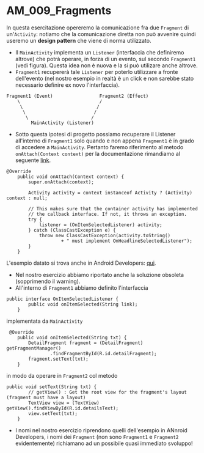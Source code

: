 # AM_009_Fragments

In questa esercitazione opereremo la comunicazione fra due `Fragment` di un'`Activity`: notiamo che la comunicazione diretta non può avvenire quindi useremo un **design pattern** che viene di norma utilizzato.
- Il `MainActivity` implementa un `Listener` (interfaccia che definiremo altrove) che potrà operare, in forza di un evento, sul secondo `Fragment1` (vedi figura). Questa idea non è nuova e la si può utilizare anche altrove.
- `Fragment1` recupererà tale `Listener` per poterlo utilizzare a fronte dell'evento (nel nostro esempio in realtà è un click e non sarebbe stato necessario definire ex novo l'interfaccia).
```
Fragment1 (Event)                 Fragment2 (Effect)
    \                             /
     \                           /
      \                         /
       \                       /
         MainActivity (Listener) 
```
- Sotto questa ipotesi di progetto possiamo recuperare il Listener all'interno di `Fragment1` solo quando e non appena `Fragment1` è in grado di accedere a `MainActivity`. Pertanto faremo riferimento al metodo `onAttach(Context context)` per la documentazione rimandiamo al seguente [link](https://developer.android.com/reference/android/app/Fragment.html#onAttach(android.app.Activity)).
```
@Override
    public void onAttach(Context context) {
        super.onAttach(context);

        Activity activity = context instanceof Activity ? (Activity) context : null;

        // This makes sure that the container activity has implemented
        // the callback interface. If not, it throws an exception.
        try {
            listener = (OnItemSelectedListener) activity;
        } catch (ClassCastException e) {
            throw new ClassCastException(activity.toString()
                    + " must implement OnHeadlineSelectedListener");
        }
    }
```
L'esempio datato si trova anche in Android Developers: [qui](https://developer.android.com/training/basics/fragments/communicating.html). 
- Nel nostro esercizio abbiamo riportato anche la soluzione obsoleta (sopprimendo il warning).
- All'interno di `Fragment1` abbiamo definito l'interfaccia
```
public interface OnItemSelectedListener {
        public void onItemSelected(String link);
    }
```
implementata da `MainActivity`
```
 @Override
    public void onItemSelected(String txt) {
        DetailFragment fragment = (DetailFragment) getFragmentManager()
                .findFragmentById(R.id.detailFragment);
        fragment.setText(txt);
    }
```
in modo da operare in `Fragment2` col metodo
```
public void setText(String txt) {
        // getView() : Get the root view for the fragment's layout (fragment must have a layout)
        TextView view = (TextView) getView().findViewById(R.id.detailsText);
        view.setText(txt);
    }
```
- I nomi nel nostro esercizio riprendono quelli dell'esempio in ANnroid Developers, i nomi dei `Fragment` (non sono `Fragment1` e `Fragment2` evidentemente) richiamano ad un possibile quasi immediato svoluppo!